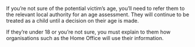 If you’re not sure of the potential victim’s age, you’ll need to refer them to the relevant local authority for an age assessment. They will continue to be treated as a child until a decision on their age is made.

If they’re under 18 or you’re not sure, you must explain to them how organisations such as the Home Office will use their information.